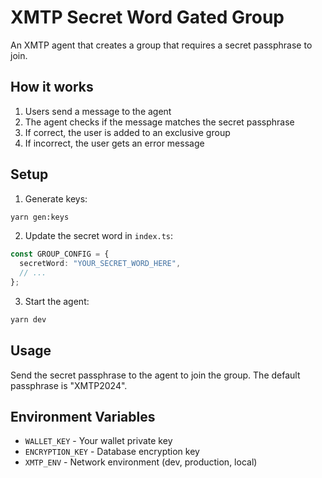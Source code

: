# XMTP Secret Word Gated Group

An XMTP agent that creates a group that requires a secret passphrase to join.

## How it works

1. Users send a message to the agent
2. The agent checks if the message matches the secret passphrase
3. If correct, the user is added to an exclusive group
4. If incorrect, the user gets an error message

## Setup

1. Generate keys:

```bash
yarn gen:keys
```

2. Update the secret word in `index.ts`:

```typescript
const GROUP_CONFIG = {
  secretWord: "YOUR_SECRET_WORD_HERE",
  // ...
};
```

3. Start the agent:

```bash
yarn dev
```

## Usage

Send the secret passphrase to the agent to join the group. The default passphrase is "XMTP2024".

## Environment Variables

- `WALLET_KEY` - Your wallet private key
- `ENCRYPTION_KEY` - Database encryption key
- `XMTP_ENV` - Network environment (dev, production, local)
